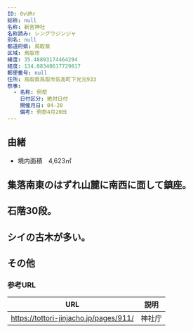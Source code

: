 ```yaml
---
ID: 0vURr
総称: null
名称: 新宮神社
名称読み: シングウジンジャ
別名: null
都道府県: 鳥取県
区域: 鳥取市
緯度: 35.48893174464294
経度: 134.08340617729817
郵便番号: null
住所: 鳥取県鳥取市気高町下光元933
祭事:
  - 名称: 例祭
    日付区分: 絶対日付
    開催月日: 04-20
    備考: 例祭4月20日
---
```


## 由緒

- 境内面積　4,623㎡

## 集落南東のはずれ山麓に南西に面して鎮座。

## 石階30段。

## シイの古木が多い。

## その他

### 参考URL

| URL                                    | 説明   |
| -------------------------------------- | ------ |
| https://tottori-jinjacho.jp/pages/911/ | 神社庁 |
